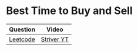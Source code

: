 Best Time to Buy and Sell
===

|Question|Video|
|-|-|
|[Leetcode](https://leetcode.com/problems/best-time-to-buy-and-sell-stock/description/)|[Striver YT](https://youtu.be/excAOvwF_Wk)|